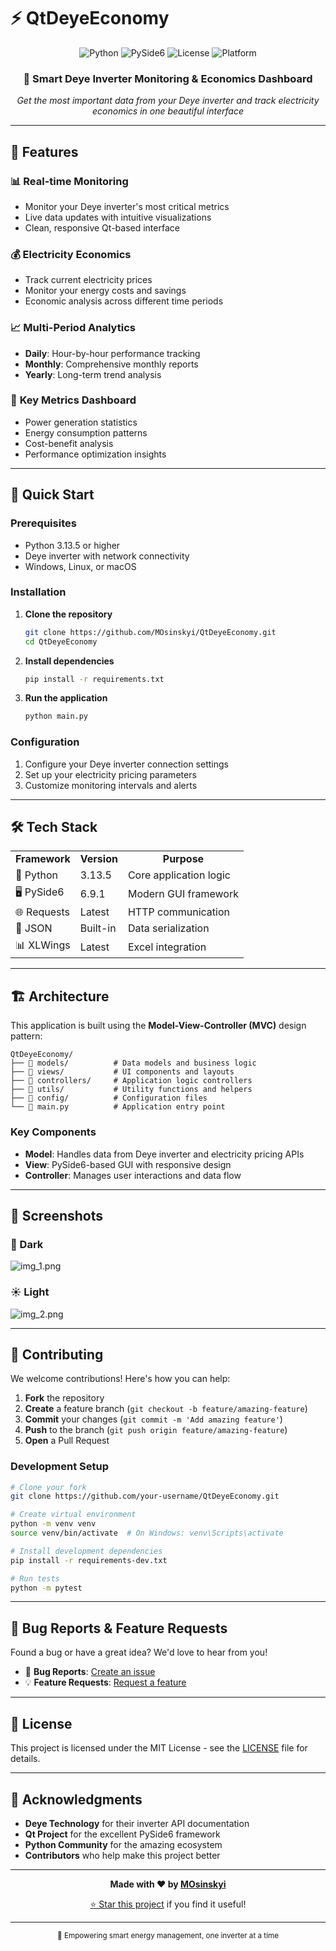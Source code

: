 ﻿# ⚡ QtDeyeEconomy

<div align="center">
  <img src="https://img.shields.io/badge/Python-3.13.5-blue?style=for-the-badge&logo=python&logoColor=white" alt="Python">
  <img src="https://img.shields.io/badge/PySide6-6.9.1-green?style=for-the-badge&logo=qt&logoColor=white" alt="PySide6">
  <img src="https://img.shields.io/badge/License-MIT-yellow?style=for-the-badge" alt="License">
  <img src="https://img.shields.io/badge/Platform-Windows%20%7C%20Linux%20%7C%20macOS-lightgrey?style=for-the-badge" alt="Platform">
</div>

<div align="center">
  <h3>🔋 Smart Deye Inverter Monitoring & Economics Dashboard</h3>
  <p><em>Get the most important data from your Deye inverter and track electricity economics in one beautiful interface</em></p>
</div>

---

## 🌟 Features

### 📊 **Real-time Monitoring**
- Monitor your Deye inverter's most critical metrics
- Live data updates with intuitive visualizations
- Clean, responsive Qt-based interface

### 💰 **Electricity Economics**
- Track current electricity prices
- Monitor your energy costs and savings
- Economic analysis across different time periods

### 📈 **Multi-Period Analytics**
- **Daily**: Hour-by-hour performance tracking
- **Monthly**: Comprehensive monthly reports
- **Yearly**: Long-term trend analysis

### 🎯 **Key Metrics Dashboard**
- Power generation statistics
- Energy consumption patterns
- Cost-benefit analysis
- Performance optimization insights

---

## 🚀 Quick Start

### Prerequisites

- Python 3.13.5 or higher
- Deye inverter with network connectivity
- Windows, Linux, or macOS

### Installation

1. **Clone the repository**
   ```bash
   git clone https://github.com/MOsinskyi/QtDeyeEconomy.git
   cd QtDeyeEconomy
   ```

2. **Install dependencies**
   ```bash
   pip install -r requirements.txt
   ```

3. **Run the application**
   ```bash
   python main.py
   ```

### Configuration

1. Configure your Deye inverter connection settings
2. Set up your electricity pricing parameters
3. Customize monitoring intervals and alerts

---

## 🛠️ Tech Stack

<div align="center">
  <table>
    <tr>
      <td align="center"><strong>Framework</strong></td>
      <td align="center"><strong>Version</strong></td>
      <td align="center"><strong>Purpose</strong></td>
    </tr>
    <tr>
      <td>🐍 Python</td>
      <td>3.13.5</td>
      <td>Core application logic</td>
    </tr>
    <tr>
      <td>🖥️ PySide6</td>
      <td>6.9.1</td>
      <td>Modern GUI framework</td>
    </tr>
    <tr>
      <td>🌐 Requests</td>
      <td>Latest</td>
      <td>HTTP communication</td>
    </tr>
    <tr>
      <td>📄 JSON</td>
      <td>Built-in</td>
      <td>Data serialization</td>
    </tr>
    <tr>
      <td>📊 XLWings</td>
      <td>Latest</td>
      <td>Excel integration</td>
    </tr>
  </table>
</div>

---

## 🏗️ Architecture

This application is built using the **Model-View-Controller (MVC)** design pattern:

```
QtDeyeEconomy/
├── 📁 models/          # Data models and business logic
├── 📁 views/           # UI components and layouts
├── 📁 controllers/     # Application logic controllers
├── 📁 utils/           # Utility functions and helpers
├── 📁 config/          # Configuration files
└── 📄 main.py          # Application entry point
```

### Key Components

- **Model**: Handles data from Deye inverter and electricity pricing APIs
- **View**: PySide6-based GUI with responsive design
- **Controller**: Manages user interactions and data flow

---

## 📱 Screenshots

### 🌙 Dark
![img_1.png](img_1.png)

### ☀️ Light
![img_2.png](img_2.png)

---

## 🤝 Contributing

We welcome contributions! Here's how you can help:

1. **Fork** the repository
2. **Create** a feature branch (`git checkout -b feature/amazing-feature`)
3. **Commit** your changes (`git commit -m 'Add amazing feature'`)
4. **Push** to the branch (`git push origin feature/amazing-feature`)
5. **Open** a Pull Request

### Development Setup

```bash
# Clone your fork
git clone https://github.com/your-username/QtDeyeEconomy.git

# Create virtual environment
python -m venv venv
source venv/bin/activate  # On Windows: venv\Scripts\activate

# Install development dependencies
pip install -r requirements-dev.txt

# Run tests
python -m pytest
```

---

## 🐛 Bug Reports & Feature Requests

Found a bug or have a great idea? We'd love to hear from you!

- 🐛 **Bug Reports**: [Create an issue](https://github.com/MOsinskyi/QtDeyeEconomy/issues/new?template=bug_report.md)
- 💡 **Feature Requests**: [Request a feature](https://github.com/MOsinskyi/QtDeyeEconomy/issues/new?template=feature_request.md)

---

## 📄 License

This project is licensed under the MIT License - see the [LICENSE](LICENSE) file for details.

---

## 🙏 Acknowledgments

- **Deye Technology** for their inverter API documentation
- **Qt Project** for the excellent PySide6 framework
- **Python Community** for the amazing ecosystem
- **Contributors** who help make this project better

---

<div align="center">
  <p>
    <strong>Made with ❤️ by <a href="https://github.com/MOsinskyi">MOsinskyi</a></strong>
  </p>
  <p>
    <a href="https://github.com/MOsinskyi/QtDeyeEconomy/stargazers">⭐ Star this project</a> if you find it useful!
  </p>
</div>

---

<div align="center">
  <sub>🔋 Empowering smart energy management, one inverter at a time</sub>
</div>